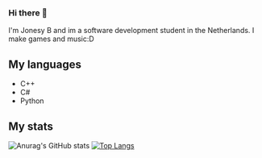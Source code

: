 ### Hi there 👋

I'm Jonesy B and im a software development student in the Netherlands.
I make games and music:D

## My languages
* C++
* C#
* Python

## My stats
![Anurag's GitHub stats](https://github-readme-stats.vercel.app/api?username=jonesy-b-dev&count_private=true&show_icons=true&theme=nord)
[![Top Langs](https://github-readme-stats.vercel.app/api/top-langs/?username=jonesy-b-dev)](https://github.com/anuraghazra/github-readme-stats&langs_count=&theme=nord)
